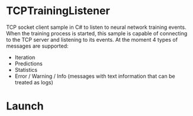 # TCPTrainingListener
TCP socket client sample in C# to listen to neural network training events.  
When the training process is started, this sample is capable of connecting to the TCP server and listening to its events.
At the moment 4 types of messages are supported:  
- Iteration
- Predictions
- Statistics
- Error / Warning / Info (messages with text information that can be treated as logs)

# Launch  

